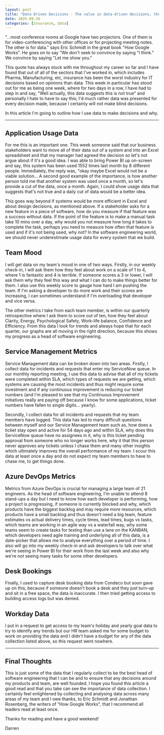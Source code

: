 ```yaml
---
layout: post
title: "Data Driven Decisions - The value in data-driven decisions, the data I collect and how I use it"
date: 2025-09-26
categories: [insurance, data]
---
```


"...most conference rooms at Google have two projectors. One of them is for video-conferencing with other offices or for projecting meeting notes. The other is for data." says Eric Schmidt in the great book "How Google Works". He goes on to say "We don't seek to convince by saying "I think." We convince by saying "Let me show you."

This quote has always stuck with me throughout my career so far and I have found that out of all of the sectors that I've worked in, which includes Pharma, Manufacturing, etc, insurance has been the worst industry for IT decisions based on opinions than data. This week in particular has stood out for me as being one week, where for two days in a row, I have had to step in and say, "Well actually, this data suggests this is not true" and personally I hate to have to say this; I'd much rather data was presented for every decision made, because I certainly will not make blind decisions.

In this article I'm going to outline how I use data to make decisions and why.

---

## Application Usage Data

For me this is an important one. This week someone said that our business stakeholders want to move all of their data out of a system and into an Excel spreadsheet and that my manager had agreed the decision so let's not argue about if it's a good idea. I was able to bring Power BI up on-screen and say, this system has been used 1552 times last month by 8 different people. Immediately, the reply was, "okay maybe Excel would not be a viable solution... A second good example of the importance, is how another person told me that another system was used once a month, so let's provide a cut of the data, once a month. Again, I could show usage data that suggests that's not true and a daily cut of data would be a better idea.

This goes way beyond if systems would be more efficient in Excel and about design decisions, as mentioned above. If a stakeholder asks for a new feature in a piece of software, how do you measure if that feature was a success without data. If the point of the feature is to make a manual task take 10 mins over a day, why would you not measure how long it takes to complete the task, perhaps you need to measure how often that feature is used and if it's not being used, why not? In the software engineering world, we should never underestimate usage data for every system that we build.

## Team Mood

I will get data on my team's mood in one of two ways. Firstly, in our weekly check-in, I will ask them how they feel about work on a scale of 1 to 4, where 1 is fantastic and 4 is terrible. If someone scores a 3 or lower, I will ask them why they feel this way and what I can do to make things better for them. I also use this weekly score to gauge how hard I am pushing the team. If I'm asking a developer to do more work and their scores are increasing, I can sometimes understand if I'm overloading that developer and vice versa.

The other metrics I take from each team member, is within our quarterly retrospective where I ask them to score out of ten, how they feel about Clarity, Energy, Psychological Safety, Work-life balance, Confidence and Efficiency. From this data I look for trends and always hope that for each quarter, our graphs are all moving in the right direction, because this shows my progress as a head of software engineering.

## Service Management Metrics

Service Management data can be broken down into two areas. Firstly, I collect data for incidents and requests that enter my ServiceNow queue. In our monthly reporting meeting, I use this data to advise that all of my tickets were completed within SLA, which types of requests we are getting, which systems are causing the most incidents and thus might require some investment and if any continuous improvement is reducing our ticket numbers (and I'm pleased to see that my Continuous Improvement initiatives really are paying off because I know for some applications, ticket numbers have fallen to single digits... yearly).

Secondly, I collect data for all incidents and requests that my team members have logged. This data has led to many difficult questions between myself and our Service Management team such as, how does a ticket stay open and active for 54 days ago and within SLA, why does this ServiceNow queue have no assignees in it, why is this ticket pending approval from someone who no longer works here, why it that this person never approves any tickets unless I chase them and many other insights which ultimately improves the overall performance of my team. I scour this data at least once a day and do not expect my team members to have to chase me, to get things done.

## Azure DevOps Metrics

Metrics from Azure DevOps is crucial for managing a large team of 21 engineers. As the head of software engineering, I'm unable to attend 8 stand-ups a day but I need to know how each developer is performing, how a project is progressing, if someone is currently blocked and why, which products have the biggest backlog and may require more resources, which products have a small backlog and thus doesn't need a big team, feature estimates vs actual delivery times, cycle times, lead times, bugs vs tasks, which teams are working in an agile way vs a waterfall way, why some teams seem to create tasks for testing than use a lane on the KANBAN, which developers need agile training and underlying all of this data, is a date-picker that allows me to analyse everything over a period of time. I also will go into my weekly check-in and ask developers to talk over what we're seeing in Power BI for their work from the last week and also why we're not seeing many tasks for some other developers.

## Desk Bookings

Finally, I used to capture desk booking data from Condeco but soon gave up on this, because if someone doesn't book a desk and they just turn-up and sit in a free space, the data is inaccurate. I then tried getting access to building access logs but was denied.

## Workday Data

I put in a request to get access to my team's holiday and yearly goal data to try to identify any trends but our HR team asked me for some budget to work on providing the data and I didn't have a budget for any of the data collection listed above, so this request went nowhere.

---

## Final Thoughts

This is just some of the data that I regularly collect to be the best head of software engineering that I can be and to ensure that any decisions around my products and team, are well founded. I hope you found this article a good read and that you take can see the importance of data collection. I certainly feel enlightened by collecting and analysing data across many areas of my team and I owe thanks, to Eric Schmidt and Jonathan Rosenberg, the writers of "How Google Works", that I recommend all leaders read at least once.

Thanks for reading and have a good weekend!

Darren
